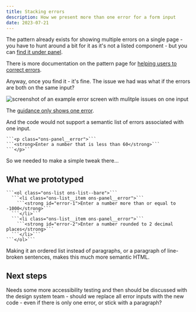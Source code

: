 ```yaml
---
title: Stacking errors
description: How we present more than one error for a form input
date: 2023-07-21
---
```



The pattern already exists for showing multiple errors on a single page - you have to hunt around a bit for it as it's not a listed component - but you can [find it under panel](https://service-manual.ons.gov.uk/design-system/components/panel#error).

There is more documentation on the pattern page for [helping users to correct errors](https://service-manual.ons.gov.uk/design-system/patterns/correct-errors).

Anyway, once you find it - it's fine. The issue we had was what if the errors are both on the same input?

 ![screenshot of an example error screen with mulitple issues on one input](/stacking-errors/screenshot.png "One input, two errors")

The [guidance only shows one error](https://service-manual.ons.gov.uk/design-system/components/error).

And the code would not support a semantic list of errors associated with one input.

    ```<p class="ons-panel__error">```
    ```<strong>Enter a number that is less than 60</strong>```
    ```</p>```

So we needed to make a simple tweak there...

## What we prototyped

	```<ol class="ons-list ons-list--bare">```
      ```<li class="ons-list__item ons-panel__error">```
        ```<strong id="error-1">Enter a number more than or equal to -1000</strong>```
      ```</li>```
      ```<li class="ons-list__item ons-panel__error">```
        ```<strong id="error-2">Enter a number rounded to 2 decimal places</strong>```
      ```</li>```
    ```</ol>```

Making it an ordered list instead of paragraphs, or a paragraph of line-broken sentences, makes this much more semantic HTML.

## Next steps

Needs some more accessibility testing and then should be discussed with the design system team - should we replace all error inputs with the new code - even if there is only one error, or stick with a paragraph?